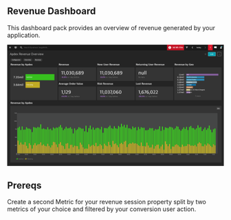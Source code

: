## Revenue Dashboard
This dashboard pack provides an overview of revenue generated by your application.

![Revenue Dashboard](RO.png)

## Prereqs
Create a second Metric for your revenue session property split by two metrics of your choice and filtered by your conversion user action.
